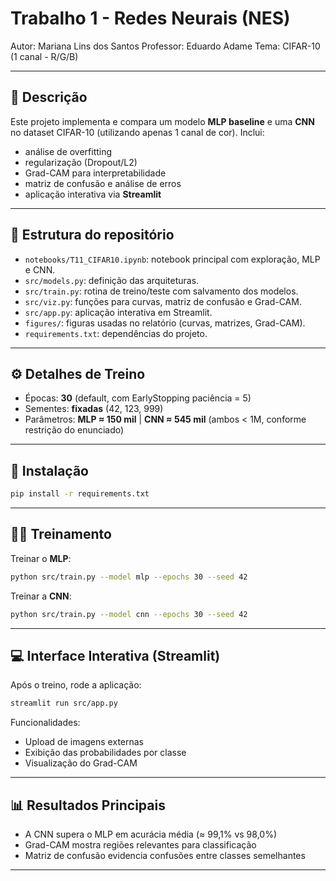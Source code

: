 # Trabalho 1 - Redes Neurais (NES)

Autor: Mariana Lins dos Santos
Professor: Eduardo Adame
Tema: CIFAR-10 (1 canal - R/G/B)

---

## 📌 Descrição

Este projeto implementa e compara um modelo **MLP baseline** e uma **CNN** no dataset CIFAR-10 (utilizando apenas 1 canal de cor).
Inclui:

* análise de overfitting
* regularização (Dropout/L2)
* Grad-CAM para interpretabilidade
* matriz de confusão e análise de erros
* aplicação interativa via **Streamlit**

---

## 📂 Estrutura do repositório

* `notebooks/T11_CIFAR10.ipynb`: notebook principal com exploração, MLP e CNN.
* `src/models.py`: definição das arquiteturas.
* `src/train.py`: rotina de treino/teste com salvamento dos modelos.
* `src/viz.py`: funções para curvas, matriz de confusão e Grad-CAM.
* `src/app.py`: aplicação interativa em Streamlit.
* `figures/`: figuras usadas no relatório (curvas, matrizes, Grad-CAM).
* `requirements.txt`: dependências do projeto.

---

## ⚙️ Detalhes de Treino

* Épocas: **30** (default, com EarlyStopping paciência = 5)
* Sementes: **fixadas** (42, 123, 999)
* Parâmetros: **MLP ≈ 150 mil** | **CNN ≈ 545 mil** (ambos < 1M, conforme restrição do enunciado)

---

## 🚀 Instalação

```bash
pip install -r requirements.txt
```

---

## 🏋️‍♂️ Treinamento

Treinar o **MLP**:

```bash
python src/train.py --model mlp --epochs 30 --seed 42
```

Treinar a **CNN**:

```bash
python src/train.py --model cnn --epochs 30 --seed 42
```

---

## 💻 Interface Interativa (Streamlit)

Após o treino, rode a aplicação:

```bash
streamlit run src/app.py
```

Funcionalidades:

* Upload de imagens externas
* Exibição das probabilidades por classe
* Visualização do Grad-CAM

---

## 📊 Resultados Principais

* A CNN supera o MLP em acurácia média (≈ 99,1% vs 98,0%)
* Grad-CAM mostra regiões relevantes para classificação
* Matriz de confusão evidencia confusões entre classes semelhantes

---
